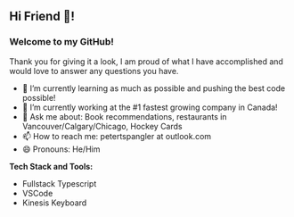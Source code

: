 ## Hi Friend 👋! 

### Welcome to my GitHub!
Thank you for giving it a look, I am proud of what I have accomplished and would love to answer any questions you have.
- 🌱 I’m currently learning as much as possible and pushing the best code possible!
- 🔭 I’m currently working at the #1 fastest growing company in Canada!
- 💬 Ask me about: Book recommendations, restaurants in Vancouver/Calgary/Chicago, Hockey Cards
- 📫 How to reach me: petertspangler at outlook.com
- 😄 Pronouns: He/Him

**Tech Stack and Tools:**
- Fullstack Typescript
- VSCode
- Kinesis Keyboard
